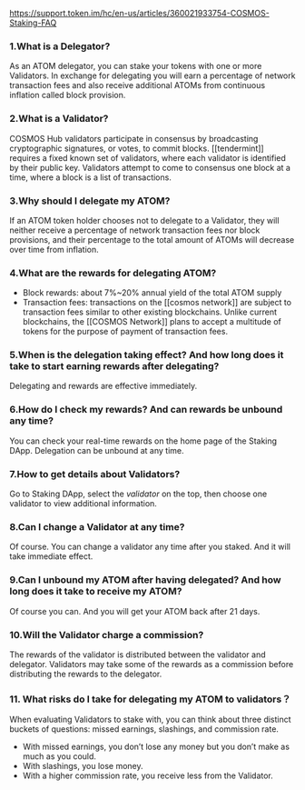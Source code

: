 https://support.token.im/hc/en-us/articles/360021933754-COSMOS-Staking-FAQ

### **1.What is a Delegator?**

As an ATOM delegator, you can stake your tokens with one or more Validators. In exchange for delegating you will earn a percentage of network transaction fees and also receive additional ATOMs from continuous inflation called block provision.

### **2.What is a Validator?**

COSMOS Hub validators participate in consensus by broadcasting cryptographic signatures, or votes, to commit blocks. [[tendermint]] requires a fixed known set of validators, where each validator is identified by their public key. Validators attempt to come to consensus one block at a time, where a block is a list of transactions.

### **3.Why should I delegate my ATOM?**

If an ATOM token holder chooses not to delegate to a Validator, they will neither receive a percentage of network transaction fees nor block provisions, and their percentage to the total amount of ATOMs will decrease over time from inflation.

### **4.What are the rewards for delegating ATOM?**

-   Block rewards: about 7%~20% annual yield of the total ATOM supply
-   Transaction fees: transactions on the [[cosmos network]] are subject to transaction fees similar to other existing blockchains. Unlike current blockchains, the [[COSMOS Network]] plans to accept a multitude of tokens for the purpose of payment of transaction fees.

### **5.When is the delegation taking effect? And how long does it take to start earning rewards after delegating?**

Delegating and rewards are effective immediately.

### **6.How do I check my rewards? And can rewards be unbound any time?**

You can check your real-time rewards on the home page of the Staking DApp. Delegation can be unbound at any time.

### **7.How to get details about Validators?**

Go to Staking DApp, select the _validator_ on the top, then choose one validator to view additional information.

### **8.Can I change a Validator at any time?**

Of course. You can change a validator any time after you staked. And it will take immediate effect.

### **9.Can I unbound my ATOM after having delegated? And how long does it take to receive my ATOM?**

Of course you can. And you will get your ATOM back after 21 days.

### **10.Will the Validator charge a commission?**

The rewards of the validator is distributed between the validator and delegator. Validators may take some of the rewards as a commission before distributing the rewards to the delegator.

### **11\. What risks do I take for delegating my ATOM to validators？**

When evaluating Validators to stake with, you can think about three distinct buckets of questions: missed earnings, slashings, and commission rate.

-   With missed earnings, you don’t lose any money but you don’t make as much as you could.
-   With slashings, you lose money.
-   With a higher commission rate, you receive less from the Validator.